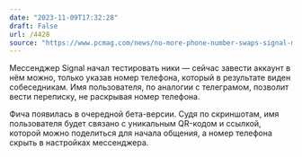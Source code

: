 ```yaml
---
date: "2023-11-09T17:32:28"
draft: False
url: /4428
source: "https://www.pcmag.com/news/no-more-phone-number-swaps-signal-messaging-app-now-testing-usernames"
---
```


Мессенджер Signal начал тестировать ники — сейчас завести аккаунт в нём можно, только указав номер телефона, который в результате виден собеседникам. Имя пользователя, по аналогии с телеграмом, позволит вести переписку, не раскрывая номер телефона.

Фича появилась в очередной бета-версии. Судя по скриншотам, имя пользователя будет связано с уникальным QR-кодом и ссылкой, которой можно поделиться для начала общения, а номер телефона скрыть в настройках мессенджера.
